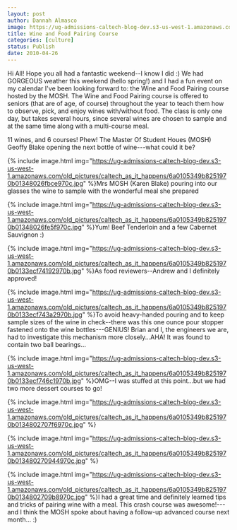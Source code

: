 ```yaml
---
layout: post
author: Dannah Almasco
image: https://ug-admissions-caltech-blog-dev.s3-us-west-1.amazonaws.com/old_pictures/caltech_as_it_happens/6a0105349b8251970b01348026f8aa970c.jpg
title: Wine and Food Pairing Course
categories: [culture]
status: Publish
date: 2010-04-26
---
```


Hi All!
Hope you all had a fantastic weekend--I know I did :) We had GORGEOUS weather this weekend (hello spring!) and I had a fun event on my calendar I've been looking forward to: the Wine and Food Pairing course hosted by the MOSH. 
The Wine and Food Pairing course is offered to seniors (that are of age, of course) throughout the year to teach them how to observe, pick, and enjoy wines with/without food. The class is only one day, but takes several hours, since several wines are chosen to sample and at the same time along with a multi-course meal.

11 wines, and 6 courses! Phew!
The Master Of Student Houes (MOSH) Geoffy Blake opening the next bottle of wine---what could it be?

{% include image.html img="https://ug-admissions-caltech-blog-dev.s3-us-west-1.amazonaws.com/old_pictures/caltech_as_it_happens/6a0105349b8251970b01348026fbce970c.jpg" %}Mrs MOSH (Karen Blake) pouring into our glasses the wine to sample with the wonderful meal she prepared

{% include image.html img="https://ug-admissions-caltech-blog-dev.s3-us-west-1.amazonaws.com/old_pictures/caltech_as_it_happens/6a0105349b8251970b01348026fe5f970c.jpg" %}Yum! Beef Tenderloin and a few Cabernet Sauvignon :)

{% include image.html img="https://ug-admissions-caltech-blog-dev.s3-us-west-1.amazonaws.com/old_pictures/caltech_as_it_happens/6a0105349b8251970b0133ecf74192970b.jpg" %}As food reviewers--Andrew and I definitely approved!

{% include image.html img="https://ug-admissions-caltech-blog-dev.s3-us-west-1.amazonaws.com/old_pictures/caltech_as_it_happens/6a0105349b8251970b0133ecf743a2970b.jpg" %}To avoid heavy-handed pouring and to keep sample sizes of the wine in check--there was this one ounce pour stopper fastened onto the wine bottles---GENIUS! Brian and I, the engineers we are, had to investigate this mechanism more closely...AHA! It was found to contain two ball bearings...


{% include image.html img="https://ug-admissions-caltech-blog-dev.s3-us-west-1.amazonaws.com/old_pictures/caltech_as_it_happens/6a0105349b8251970b0133ecf746c1970b.jpg" %}OMG--I was stuffed at this point...but we had two more dessert courses to go!

{% include image.html img="https://ug-admissions-caltech-blog-dev.s3-us-west-1.amazonaws.com/old_pictures/caltech_as_it_happens/6a0105349b8251970b0134802707f6970c.jpg" %}

{% include image.html img="https://ug-admissions-caltech-blog-dev.s3-us-west-1.amazonaws.com/old_pictures/caltech_as_it_happens/6a0105349b8251970b013480270944970c.jpg" %}

{% include image.html img="https://ug-admissions-caltech-blog-dev.s3-us-west-1.amazonaws.com/old_pictures/caltech_as_it_happens/6a0105349b8251970b0134802709b8970c.jpg" %}I had a great time and definitely learned tips and tricks of pairing wine with a meal. This crash course was awesome!---and I think the MOSH spoke about having a follow-up advanced course next month... :)
